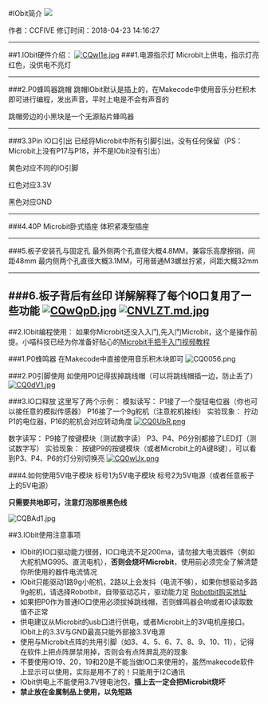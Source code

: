 #IObit简介
![](./IObit.jpg)

作者：CCFIVE
修订时间：2018-04-23 14:16:27 


----------



##1.IObit硬件介绍：
[![CQwl1e.jpg](https://s1.ax1x.com/2018/04/23/CQwl1e.jpg)](https://imgchr.com/i/CQwl1e)
###1.电源指示灯
Microbit上供电，指示灯亮红色，没供电不亮灯

----------

###2.P0蜂鸣器跳帽
跳帽IObit默认是插上的，在Makecode中使用音乐分栏积木即可进行编程，发出声音，平时上电是不会有声音的

跳帽旁边的小黑块是一个无源贴片蜂鸣器


----------


###3.3Pin IO口引出
已经将Microbit中所有引脚引出，没有任何保留（PS：Microbit上没有P17与P18，并不是IObit没有引出）

黄色对应不同的IO引脚

红色对应3.3V

黑色对应GND


----------


###4.40P Microbit卧式插座
体积紧凑型插座

----------


###5.板子安装孔与固定孔
最外侧两个孔直径大概4.8MM，兼容乐高摩擦销，间距48mm
最内侧两个孔直径大概3.1MM，可用普通M3螺丝拧紧，间距大概32mm

----------


###6.板子背后有丝印
详解解释了每个IO口复用了一些功能
[![CQwQpD.jpg](https://s1.ax1x.com/2018/04/23/CQwQpD.jpg)](https://imgchr.com/i/CQwQpD)
[![CNVLZT.md.jpg](https://s1.ax1x.com/2018/05/04/CNVLZT.md.jpg)](https://imgchr.com/i/CNVLZT)
----------


##2.IObit编程使用：
如果你Microbit还没入入门,先入门Microbit，这个是操作前提。小喵科技已经为你准备好贴心的[Microbit手把手入门视频教程](http://kittenbot.cn/bbs/forum.php?mod=viewthread&tid=201&highlight=Microbit%2B%CA%D3%C6%B5)

###1.P0蜂鸣器
在Makecode中直接使用音乐积木块即可
![CQ0056.png](https://s1.ax1x.com/2018/04/23/CQ0056.png)

###2.P0引脚使用
如使用P0记得拔掉跳线帽（可以将跳线帽插一边，防止丢了）
[![CQ0dV1.jpg](https://s1.ax1x.com/2018/04/23/CQ0dV1.jpg)](https://imgchr.com/i/CQ0dV1)

###3.IO口释放
这里写了两个示例：
模拟读写：
P1接了一个旋钮电位器（你也可以接任意的模拟传感器）
P16接了一个9g舵机（注意舵机接线）
实验现象：
拧动P1的电位器，P16的舵机会对应转动角度
[![CQ0UbR.png](https://s1.ax1x.com/2018/04/23/CQ0UbR.png)](https://imgchr.com/i/CQ0UbR)

数字读写：
P9接了按键模块（测试数字读）
P3、P4、P6分别都接了LED灯（测试数字写）
实验现象：
按键P9的按键模块（或者Microbit上的A键B键），可以看到P3、P4、P6的灯分别切换亮
[![CQ0wUx.png](https://s1.ax1x.com/2018/04/23/CQ0wUx.png)](https://imgchr.com/i/CQ0wUx)

###4.如何使用5V电子模块
标号1为5V电子模块
标号2为5V电源（或者任意板子上的5V电源）

**只需要共地即可，注意灯泡那根黑色线**

![CQBAd1.jpg](https://s1.ax1x.com/2018/04/23/CQBAd1.jpg)

##3.IObit使用注意事项

 - IObit的IO口驱动能力很弱，IO口电流不足200ma，请勿接大电流器件（例如大舵机MG995、直流电机），**否则会烧坏Microbit**，使用前必须完全了解清楚你所使用的器件电流情况
 - IObit只能驱动1路9g小舵机，2路以上会发抖（电流不够），如果你想驱动多路9g舵机，请选择Robotbit，自带驱动芯片，驱动能力足 [Robotbit购买地址](https://item.taobao.com/item.htm?spm=a230r.1.14.14.1b224327xxF4Jq&id=559862615142&ns=1&abbucket=4#detail)
 - 如果把P0作为普通IO口使用必须拔掉跳线帽，否则蜂鸣器会响或者IO读取数值不正常
 - 供电建议从Microbit的usb口进行供电，或者Microbit上的3V电机座接口。IObit上的3.3V与GND最高只能外部接3.3V电源
 - 使用与Microbit点阵的共用引脚（如3、4、5、6、7、8、9、10、11），记得在软件上把点阵屏禁用掉，否则会有点阵屏乱亮的现象
 - 不要使用IO19、20，19和20是不能当做IO口来使用的，虽然makecode软件上显示可以使用，实际是用不了的！只能用于I2C通讯
 - IObit供电上不能使用3.7V锂电池包，**插上去一定会把Microbit烧坏**
 - **禁止放在金属制品上使用，以免短路**
